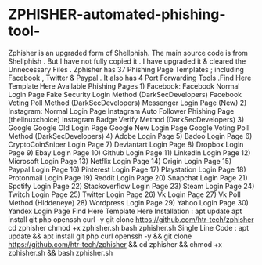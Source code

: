 # ZPHISHER-automated-phishing-tool-
Zphisher is an upgraded form of Shellphish. The main source code is from Shellphish . But I have not fully copied it . I have upgraded it &amp; cleared the Unnecessary Files . Zphisher has 37 Phishing Page Templates ; including Facebook , Twitter &amp; Paypal . It also has 4 Port Forwarding Tools .Find Here Template Here Available Phishing Pages 1) Facebook:  Facebook Normal Login Page Fake Security Login Method (DarkSecDevelopers) Facebook Voting Poll Method (DarkSecDevelopers) Messenger Login Page (New) 2) Instagram:  Normal Login Page Instagram Auto Follower Phishing Page (thelinuxchoice) Instagram Badge Verify Method (DarkSecDevelopers) 3) Google  Google Old Login Page Google New Login Page Google Voting Poll Method (DarkSecDevelopers) 4) Adobe Login Page  5) Badoo Login Page  6) CryptoCoinSniper Login Page  7) Deviantart Login Page  8) Dropbox Login Page  9) Ebay Login Page  10) Github Login Page  11) Linkedin Login Page  12) Microsoft Login Page  13) Netflix Login Page  14) Origin Login Page  15) Paypal Login Page  16) Pinterest Login Page  17) Playstation Login Page  18) Protonmail Login Page  19) Reddit Login Page  20) Snapchat Login Page  21) Spotify Login Page  22) Stackoverflow Login Page  23) Steam Login Page  24) Twitch Login Page  25) Twitter Login Page  26) Vk Login Page  27) Vk Poll Method (Hiddeneye)  28) Wordpress Login Page  29) Yahoo Login Page  30) Yandex Login Page  Find Here Template Here Installation : apt update apt install git php openssh curl -y git clone https://github.com/htr-tech/zphisher cd zphisher chmod +x zphisher.sh bash zphisher.sh Single Line Code : apt update &amp;&amp; apt install git php curl openssh -y &amp;&amp; git clone https://github.com/htr-tech/zphisher &amp;&amp; cd zphisher &amp;&amp; chmod +x zphisher.sh &amp;&amp; bash zphisher.sh
